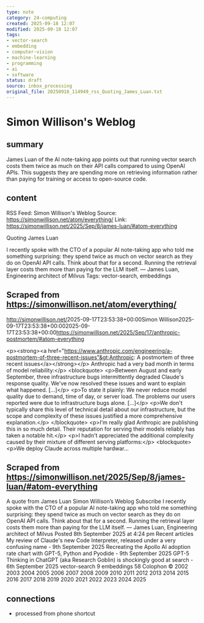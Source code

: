 ```yaml
---
type: note
category: 24-computing
created: 2025-09-18 12:07
modified: 2025-09-18 12:07
tags:
- vector-search
- embedding
- computer-vision
- machine-learning
- programming
- ai
- software
status: draft
source: inbox_processing
original_file: 20250918_114949_rss_Quoting_James_Luan.txt
---
```



# Simon Willison's Weblog

## summary
James Luan of the AI note-taking app points out that running vector search costs them twice as much on their API calls compared to using OpenAI APIs. This suggests they are spending more on retrieving information rather than paying for training or access to open-source code.

## content
RSS Feed: Simon Willison's Weblog
Source: https://simonwillison.net/atom/everything/
Link: https://simonwillison.net/2025/Sep/8/james-luan/#atom-everything

Quoting James Luan

I recently spoke with the CTO of a popular AI note-taking app who told me something surprising: they spend twice as much on vector search as they do on OpenAI API calls. Think about that for a second. Running the retrieval layer costs them more than paying for the LLM itself. &mdash; James Luan, Engineering architect of Milvus Tags: vector-search, embeddings

## Scraped from https://simonwillison.net/atom/everything/
<?xml version="1.0" encoding="utf-8"?>
<feed xml:lang="en-us" xmlns="http://www.w3.org/2005/Atom"><title>Simon Willison's Weblog</title><link href="http://simonwillison.net/" rel="alternate"/><link href="http://simonwillison.net/atom/everything/" rel="self"/><id>http://simonwillison.net/</id><updated>2025-09-17T23:53:38+00:00</updated><author><name>Simon Willison</name></author><entry><title>Anthropic: A postmortem of three recent issues</title><link href="https://simonwillison.net/2025/Sep/17/anthropic-postmortem/#atom-everything" rel="alternate"/><published>2025-09-17T23:53:38+00:00</published><updated>2025-09-17T23:53:38+00:00</updated><id>https://simonwillison.net/2025/Sep/17/anthropic-postmortem/#atom-everything</id><summary type="html">
    
&lt;p&gt;&lt;strong&gt;&lt;a href="https://www.anthropic.com/engineering/a-postmortem-of-three-recent-issues"&gt;Anthropic: A postmortem of three recent issues&lt;/a&gt;&lt;/strong&gt;&lt;/p&gt;
Anthropic had a very bad month in terms of model reliability:&lt;/p&gt;
&lt;blockquote&gt;
&lt;p&gt;Between August and early September, three infrastructure bugs intermittently degraded Claude's response quality. We've now resolved these issues and want to explain what happened. [...]&lt;/p&gt;
&lt;p&gt;To state it plainly: We never reduce model quality due to demand, time of day, or server load. The problems our users reported were due to infrastructure bugs alone. [...]&lt;/p&gt;
&lt;p&gt;We don't typically share this level of technical detail about our infrastructure, but the scope and complexity of these issues justified a more comprehensive explanation.&lt;/p&gt;
&lt;/blockquote&gt;
&lt;p&gt;I'm really glad Anthropic are publishing this in so much detail. Their reputation for serving their models reliably has taken a notable hit.&lt;/p&gt;
&lt;p&gt;I hadn't appreciated the additional complexity caused by their mixture of different serving platforms:&lt;/p&gt;
&lt;blockquote&gt;
&lt;p&gt;We deploy Claude across multiple hardwar...


## Scraped from https://simonwillison.net/2025/Sep/8/james-luan/#atom-everything
A quote from James Luan Simon Willison’s Weblog Subscribe I recently spoke with the CTO of a popular AI note-taking app who told me something surprising: they spend twice as much on vector search as they do on OpenAI API calls. Think about that for a second. Running the retrieval layer costs them more than paying for the LLM itself. &mdash; James Luan, Engineering architect of Milvus Posted 8th September 2025 at 4:24 pm Recent articles My review of Claude&#x27;s new Code Interpreter, released under a very confusing name - 9th September 2025 Recreating the Apollo AI adoption rate chart with GPT-5, Python and Pyodide - 9th September 2025 GPT-5 Thinking in ChatGPT (aka Research Goblin) is shockingly good at search - 6th September 2025 vector-search 9 embeddings 58 Colophon &copy; 2002 2003 2004 2005 2006 2007 2008 2009 2010 2011 2012 2013 2014 2015 2016 2017 2018 2019 2020 2021 2022 2023 2024 2025


## connections
- processed from phone shortcut
